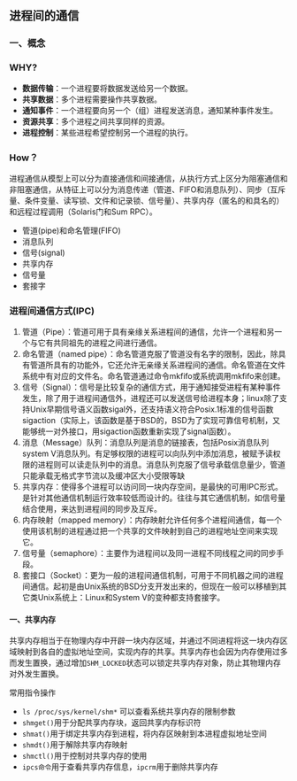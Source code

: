 ## 进程间的通信
### 一、概念
### WHY?
- **数据传输**：一个进程要将数据发送给另一个数据。
- **共享数据**：多个进程需要操作共享数据。
- **通知事件**：一个进程要向另一个（组）进程发送消息，通知某种事件发生。
- **资源共享**：多个进程之间共享同样的资源。
- **进程控制**：某些进程希望控制另一个进程的执行。
### How？
进程通信从模型上可以分为直接通信和间接通信，从执行方式上区分为阻塞通信和非阻塞通信，从特征上可以分为消息传递（管道、FIFO和消息队列）、同步（互斥量、条件变量、读写锁、文件和记录锁、信号量）、共享内存（匿名的和具名的）和远程过程调用（Solaris门和Sum RPC）。
- 管道(pipe)和命名管理(FIFO)
- 消息队列
- 信号(signal)
- 共享内存
- 信号量
- 套接字

### 进程间通信方式(IPC)

1. 管道（Pipe）：管道可用于具有亲缘关系进程间的通信，允许一个进程和另一个与它有共同祖先的进程之间进行通信。
2. 命名管道（named pipe）：命名管道克服了管道没有名字的限制，因此，除具有管道所具有的功能外，它还允许无亲缘关系进程间的通信。命名管道在文件系统中有对应的文件名。命名管道通过命令mkfifo或系统调用mkfifo来创建。
3. 信号（Signal）：信号是比较复杂的通信方式，用于通知接受进程有某种事件发生，除了用于进程间通信外，进程还可以发送信号给进程本身；linux除了支持Unix早期信号语义函数sigal外，还支持语义符合Posix.1标准的信号函数sigaction（实际上，该函数是基于BSD的，BSD为了实现可靠信号机制，又能够统一对外接口，用sigaction函数重新实现了signal函数）。
4. 消息（Message）队列：消息队列是消息的链接表，包括Posix消息队列system V消息队列。有足够权限的进程可以向队列中添加消息，被赋予读权限的进程则可以读走队列中的消息。消息队列克服了信号承载信息量少，管道只能承载无格式字节流以及缓冲区大小受限等缺
5. 共享内存：使得多个进程可以访问同一块内存空间，是最快的可用IPC形式。是针对其他通信机制运行效率较低而设计的。往往与其它通信机制，如信号量结合使用，来达到进程间的同步及互斥。
6. 内存映射（mapped memory）：内存映射允许任何多个进程间通信，每一个使用该机制的进程通过把一个共享的文件映射到自己的进程地址空间来实现它。
7. 信号量（semaphore）：主要作为进程间以及同一进程不同线程之间的同步手段。
8. 套接口（Socket）：更为一般的进程间通信机制，可用于不同机器之间的进程间通信。起初是由Unix系统的BSD分支开发出来的，但现在一般可以移植到其它类Unix系统上：Linux和System V的变种都支持套接字。

#### 一、共享内存
共享内存相当于在物理内存中开辟一块内存区域，并通过不同进程将这一块内存区域映射到各自的虚拟地址空间，实现内存的共享。共享内存也会因为内存使用过多而发生置换，通过增加`SHM_LOCKED`状态可以锁定共享内存对象，防止其物理内存对外发生置换。

常用指令操作
- `ls /proc/sys/kernel/shm*` 可以查看系统共享内存的限制参数
- `shmget()`用于分配共享内存块，返回共享内存标识符
- `shmat()`用于绑定共享内存到进程，将内存区映射到本进程虚拟地址空间
- `shmdt()`用于解除共享内存映射
- `shmctl()`用于控制对共享内存的使用
- `ipcs命令`用于查看共享内存信息，`ipcrm`用于删除共享内存
